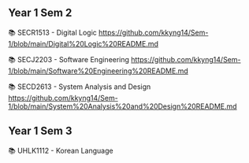 Year 1 Sem 2
-----------------------------------------------------------------------------------------------------------------------------------------------------------------------------------------------------------------------
📚 SECR1513 - Digital Logic https://github.com/kkyng14/Sem-1/blob/main/Digital%20Logic%20README.md

📚 SECJ2203 - Software Engineering https://github.com/kkyng14/Sem-1/blob/main/Software%20Engineering%20README.md

📚 SECD2613 - System Analysis and Design https://github.com/kkyng14/Sem-1/blob/main/System%20Analysis%20and%20Design%20README.md

Year 1 Sem 3
-----------------------------------------------------------------------------------------------------------------------------------------------------------------------------------------------------------------------
📚 UHLK1112 - Korean Language
